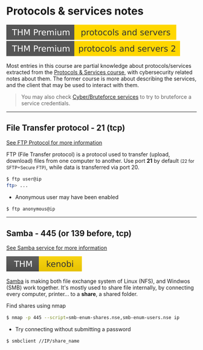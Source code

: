 # Protocols & services notes

[![protocolsandservers](../../_badges/thmp/protocolsandservers.svg)](https://tryhackme.com/room/protocolsandservers)
[![protocolsandservers2](../../_badges/thmp/protocolsandservers2.svg)](https://tryhackme.com/room/protocolsandservers2)

Most entries in this course are partial knowledge about protocols/services extracted from the [Protocols & Services course](/info/networking/protocols/index.md), with cybersecurity related notes about them. The former course is more about describing the services, and the client that may be used to interact with them.

> You may also check [Cyber/Bruteforce services](/cyber/exploitation/services/bruteforce.md) to try to bruteforce a service credentials.

<hr class="sr">

## File Transfer protocol - 21 (tcp)

[See FTP Protocol for more information](/info/networking/protocols/index.md#-ftp---21-tcp)

<div class="row row-cols-md-2"><div>

FTP (File Transfer protocol) is a protocol used to transfer (upload, download) files from one computer to another. Use port **21** by default <small>(22 for SFTP=Secure FTP)</small>, while data is transferred via port 20.

```bash
$ ftp user@ip
ftp> ...
```
</div><div>

* Anonymous user may have been enabled

```bash
$ ftp anonymous@ip
```
</div></div>

<hr class="sl">

## Samba - 445 (or 139 before, tcp)

[See Samba service for more information](/info/networking/protocols/index.md#samba---445-or-139-before-tcp)

[![kenobi](../../_badges/thm/kenobi.svg)](https://tryhackme.com/room/kenobi)

<div class="row row-cols-md-2"><div>

[Samba](https://www.samba.org/) is making both file exchange system of Linux (NFS), and Windwos (SMB) work together. It's mostly used to share file internally, by connecting every computer, printer... to a **share**, a shared folder.

Find shares using nmap

```bash
$ nmap -p 445 --script=smb-enum-shares.nse,smb-enum-users.nse ip
```
</div><div>

* Try connecting without submitting a password

```bash
$ smbclient //IP/share_name
```
</div></div>